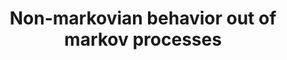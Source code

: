 ---
layout: post
title: "Non-markovian behavior out of markov processes"
tags: random-walk-series markov complex-systems
---